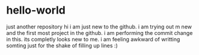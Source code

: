 # hello-world
just another repository
hi i am just new to the github. i am trying out m new and the first most project in the github. i am performing the commit change in this. its completly looks new to me. i am feeling awkward of writting somting just for the shake of filling up lines :)
